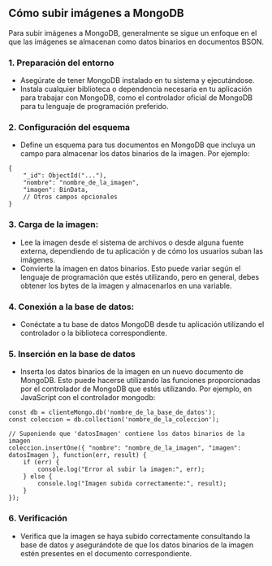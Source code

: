 ## Cómo subir imágenes a MongoDB
Para subir imágenes a MongoDB, generalmente se sigue un enfoque en el que las imágenes se almacenan como datos binarios en documentos BSON.

### 1. Preparación del entorno
- Asegúrate de tener MongoDB instalado en tu sistema y ejecutándose.
- Instala cualquier biblioteca o dependencia necesaria en tu aplicación para trabajar con MongoDB, como el controlador oficial de MongoDB para tu lenguaje de programación preferido.

### 2. Configuración del esquema
- Define un esquema para tus documentos en MongoDB que incluya un campo para almacenar los datos binarios de la imagen. Por ejemplo:

```
{
    "_id": ObjectId("..."),
    "nombre": "nombre_de_la_imagen",
    "imagen": BinData,
    // Otros campos opcionales
}
```

### 3. Carga de la imagen:
- Lee la imagen desde el sistema de archivos o desde alguna fuente externa, dependiendo de tu aplicación y de cómo los usuarios suban las imágenes.
- Convierte la imagen en datos binarios. Esto puede variar según el lenguaje de programación que estés utilizando, pero en general, debes obtener los bytes de la imagen y almacenarlos en una variable.

### 4. Conexión a la base de datos:
- Conéctate a tu base de datos MongoDB desde tu aplicación utilizando el controlador o la biblioteca correspondiente.

### 5. Inserción en la base de datos
- Inserta los datos binarios de la imagen en un nuevo documento de MongoDB. Esto puede hacerse utilizando las funciones proporcionadas por el controlador de MongoDB que estés utilizando. Por ejemplo, en JavaScript con el controlador mongodb:
```
const db = clienteMongo.db('nombre_de_la_base_de_datos');
const coleccion = db.collection('nombre_de_la_coleccion');

// Suponiendo que 'datosImagen' contiene los datos binarios de la imagen
coleccion.insertOne({ "nombre": "nombre_de_la_imagen", "imagen": datosImagen }, function(err, result) {
    if (err) {
        console.log("Error al subir la imagen:", err);
    } else {
        console.log("Imagen subida correctamente:", result);
    }
});
```

### 6. Verificación
- Verifica que la imagen se haya subido correctamente consultando la base de datos y asegurándote de que los datos binarios de la imagen estén presentes en el documento correspondiente.